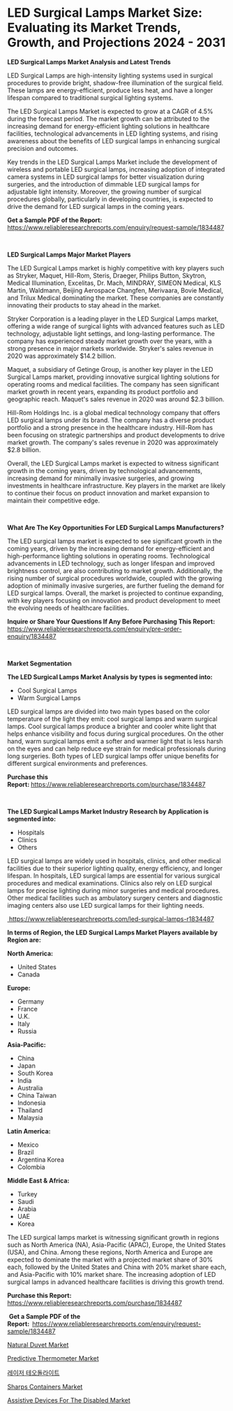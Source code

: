 <p><h1>LED Surgical Lamps Market Size: Evaluating its Market Trends, Growth, and Projections 2024 - 2031</h1></p><p><strong>LED Surgical Lamps Market Analysis and Latest Trends</strong></p>
<p><p>LED Surgical Lamps are high-intensity lighting systems used in surgical procedures to provide bright, shadow-free illumination of the surgical field. These lamps are energy-efficient, produce less heat, and have a longer lifespan compared to traditional surgical lighting systems.</p><p>The LED Surgical Lamps Market is expected to grow at a CAGR of 4.5% during the forecast period. The market growth can be attributed to the increasing demand for energy-efficient lighting solutions in healthcare facilities, technological advancements in LED lighting systems, and rising awareness about the benefits of LED surgical lamps in enhancing surgical precision and outcomes. </p><p>Key trends in the LED Surgical Lamps Market include the development of wireless and portable LED surgical lamps, increasing adoption of integrated camera systems in LED surgical lamps for better visualization during surgeries, and the introduction of dimmable LED surgical lamps for adjustable light intensity. Moreover, the growing number of surgical procedures globally, particularly in developing countries, is expected to drive the demand for LED surgical lamps in the coming years.</p></p>
<p><strong>Get a Sample PDF of the Report:&nbsp;</strong> <a href="https://www.reliableresearchreports.com/enquiry/request-sample/1834487">https://www.reliableresearchreports.com/enquiry/request-sample/1834487</a></p>
<p>&nbsp;</p>
<p><strong>LED Surgical Lamps Major Market Players</strong></p>
<p><p>The LED Surgical Lamps market is highly competitive with key players such as Stryker, Maquet, Hill-Rom, Steris, Draeger, Philips Button, Skytron, Medical Illumination, Excelitas, Dr. Mach, MINDRAY, SIMEON Medical, KLS Martin, Waldmann, Beijing Aerospace Changfen, Merivaara, Bovie Medical, and Trilux Medical dominating the market. These companies are constantly innovating their products to stay ahead in the market.</p><p>Stryker Corporation is a leading player in the LED Surgical Lamps market, offering a wide range of surgical lights with advanced features such as LED technology, adjustable light settings, and long-lasting performance. The company has experienced steady market growth over the years, with a strong presence in major markets worldwide. Stryker's sales revenue in 2020 was approximately $14.2 billion.</p><p>Maquet, a subsidiary of Getinge Group, is another key player in the LED Surgical Lamps market, providing innovative surgical lighting solutions for operating rooms and medical facilities. The company has seen significant market growth in recent years, expanding its product portfolio and geographic reach. Maquet's sales revenue in 2020 was around $2.3 billion.</p><p>Hill-Rom Holdings Inc. is a global medical technology company that offers LED surgical lamps under its brand. The company has a diverse product portfolio and a strong presence in the healthcare industry. Hill-Rom has been focusing on strategic partnerships and product developments to drive market growth. The company's sales revenue in 2020 was approximately $2.8 billion.</p><p>Overall, the LED Surgical Lamps market is expected to witness significant growth in the coming years, driven by technological advancements, increasing demand for minimally invasive surgeries, and growing investments in healthcare infrastructure. Key players in the market are likely to continue their focus on product innovation and market expansion to maintain their competitive edge.</p></p>
<p>&nbsp;</p>
<p><strong>What Are The Key Opportunities For LED Surgical Lamps Manufacturers?</strong></p>
<p><p>The LED surgical lamps market is expected to see significant growth in the coming years, driven by the increasing demand for energy-efficient and high-performance lighting solutions in operating rooms. Technological advancements in LED technology, such as longer lifespan and improved brightness control, are also contributing to market growth. Additionally, the rising number of surgical procedures worldwide, coupled with the growing adoption of minimally invasive surgeries, are further fueling the demand for LED surgical lamps. Overall, the market is projected to continue expanding, with key players focusing on innovation and product development to meet the evolving needs of healthcare facilities.</p></p>
<p><strong>Inquire or Share Your Questions If Any Before Purchasing This Report:</strong> <a href="https://www.reliableresearchreports.com/enquiry/pre-order-enquiry/1834487">https://www.reliableresearchreports.com/enquiry/pre-order-enquiry/1834487</a></p>
<p>&nbsp;</p>
<p><strong>Market Segmentation</strong></p>
<p><strong>The LED Surgical Lamps Market Analysis by types is segmented into:</strong></p>
<p><ul><li>Cool Surgical Lamps</li><li>Warm Surgical Lamps</li></ul></p>
<p><p>LED surgical lamps are divided into two main types based on the color temperature of the light they emit: cool surgical lamps and warm surgical lamps. Cool surgical lamps produce a brighter and cooler white light that helps enhance visibility and focus during surgical procedures. On the other hand, warm surgical lamps emit a softer and warmer light that is less harsh on the eyes and can help reduce eye strain for medical professionals during long surgeries. Both types of LED surgical lamps offer unique benefits for different surgical environments and preferences.</p></p>
<p><strong>Purchase this Report:&nbsp;</strong><a href="https://www.reliableresearchreports.com/purchase/1834487">https://www.reliableresearchreports.com/purchase/1834487</a></p>
<p>&nbsp;</p>
<p><strong>The LED Surgical Lamps Market Industry Research by Application is segmented into:</strong></p>
<p><ul><li>Hospitals</li><li>Clinics</li><li>Others</li></ul></p>
<p><p>LED surgical lamps are widely used in hospitals, clinics, and other medical facilities due to their superior lighting quality, energy efficiency, and longer lifespan. In hospitals, LED surgical lamps are essential for various surgical procedures and medical examinations. Clinics also rely on LED surgical lamps for precise lighting during minor surgeries and medical procedures. Other medical facilities such as ambulatory surgery centers and diagnostic imaging centers also use LED surgical lamps for their lighting needs.</p></p>
<p><a href="https://www.reliableresearchreports.com/led-surgical-lamps-r1834487">&nbsp;https://www.reliableresearchreports.com/led-surgical-lamps-r1834487</a></p>
<p><strong>In terms of Region, the LED Surgical Lamps Market Players available by Region are:</strong></p>
<p>
    <p> <strong> North America: </strong>
        <ul>
            <li>United States</li>
            <li>Canada</li>
        </ul>
        </p> 
    <p> <strong> Europe: </strong>
        <ul>
            <li>Germany</li>
            <li>France</li>
            <li>U.K.</li>
            <li>Italy</li>
            <li>Russia</li>
        </ul>
        </p> 
    <p> <strong> Asia-Pacific: </strong>
        <ul>
            <li>China</li>
            <li>Japan</li>
            <li>South Korea</li>
            <li>India</li>
            <li>Australia</li>
            <li>China Taiwan</li>
            <li>Indonesia</li>
            <li>Thailand</li>
            <li>Malaysia</li>
        </ul>
        </p> 
    <p> <strong> Latin America: </strong>
        <ul>
            <li>Mexico</li>
            <li>Brazil</li>
            <li>Argentina Korea</li>
            <li>Colombia</li>
        </ul>
        </p> 
    <p> <strong> Middle East & Africa: </strong>
        <ul>
            <li>Turkey</li>
            <li>Saudi</li>
            <li>Arabia</li>
            <li>UAE</li>
            <li>Korea</li>
        </ul>
    </p>
    </p>
<p><p>The LED surgical lamps market is witnessing significant growth in regions such as North America (NA), Asia-Pacific (APAC), Europe, the United States (USA), and China. Among these regions, North America and Europe are expected to dominate the market with a projected market share of 30% each, followed by the United States and China with 20% market share each, and Asia-Pacific with 10% market share. The increasing adoption of LED surgical lamps in advanced healthcare facilities is driving this growth trend.</p></p>
<p><strong>Purchase this Report: </strong><a href="https://www.reliableresearchreports.com/purchase/1834487">https://www.reliableresearchreports.com/purchase/1834487</a></p>
<p>&nbsp;<strong>Get a Sample PDF of the Report:&nbsp;&nbsp;</strong><a href="https://www.reliableresearchreports.com/enquiry/request-sample/1834487">https://www.reliableresearchreports.com/enquiry/request-sample/1834487</a></p>
<p><strong></strong></p>
<p><p><a href="https://www.linkedin.com/pulse/natural-duvet-market-analysis-sze-forecasted-period-from-xy2ce?trackingId=RYnaKE1cpHskF8%2FtdVjZsw%3D%3D">Natural Duvet Market</a></p><p><a href="https://github.com/Paul14Anderson63/Market-Research-Report-List-4/blob/main/predictive-thermometer-market.md">Predictive Thermometer Market</a></p><p><a href="https://github.com/hxzi07639916/Market-Research-Report-List-2/blob/main/177464245971.md">레이저 테오돌라이트</a></p><p><a href="https://www.linkedin.com/pulse/analyzing-sharps-containers-market-global-industry-perspective-7r7ne?trackingId=bPq6TSoHuDcqwyVVBACq4w%3D%3D">Sharps Containers Market</a></p><p><a href="https://github.com/guneycigdem35/Market-Research-Report-List-3/blob/main/assistive-devices-for-the-disabled-market.md">Assistive Devices For The Disabled Market</a></p></p>